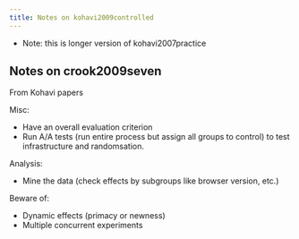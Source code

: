 ```yaml
---
title: Notes on kohavi2009controlled
---
```


-   Note: this is longer version of kohavi2007practice

## Notes on crook2009seven

From Kohavi papers

Misc:
- Have an overall evaluation criterion
- Run A/A tests (run entire process but assign all groups to control) to test infrastructure and randomsation.

Analysis:
- Mine the data (check effects by subgroups like browser version, etc.)

Beware of:
- Dynamic effects (primacy or newness)
- Multiple concurrent experiments
